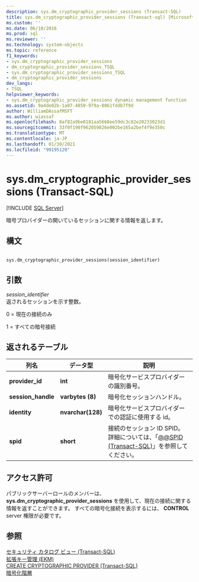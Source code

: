 ```yaml
---
description: sys.dm_cryptographic_provider_sessions (Transact-SQL)
title: sys.dm_cryptographic_provider_sessions (Transact-sql) |Microsoft Docs
ms.custom: ''
ms.date: 06/10/2016
ms.prod: sql
ms.reviewer: ''
ms.technology: system-objects
ms.topic: reference
f1_keywords:
- sys.dm_cryptographic_provider_sessions
- dm_cryptographic_provider_sessions_TSQL
- sys.dm_cryptographic_provider_sessions_TSQL
- dm_cryptographic_provider_sessions
dev_langs:
- TSQL
helpviewer_keywords:
- sys.dm_cryptographic_provider_sessions dynamic management function
ms.assetid: 9a4de02b-1a07-4850-979a-0861fddb7f9d
author: WilliamDAssafMSFT
ms.author: wiassaf
ms.openlocfilehash: 8af82a9be0181aa5668ee59dc3c82e20233023d1
ms.sourcegitcommit: 33f0f190f962059826e002be165a2bef4f9e350c
ms.translationtype: MT
ms.contentlocale: ja-JP
ms.lasthandoff: 01/30/2021
ms.locfileid: "99195120"
---
```

# <a name="sysdm_cryptographic_provider_sessions-transact-sql"></a>sys.dm_cryptographic_provider_sessions (Transact-SQL)
[!INCLUDE [SQL Server](../../includes/applies-to-version/sqlserver.md)]

  暗号プロバイダーの開いているセッションに関する情報を返します。  
 
## <a name="syntax"></a>構文  
  
```  
  
sys.dm_cryptographic_provider_sessions(session_identifier)  
```  
  
## <a name="arguments"></a>引数  
 *session_identifier*  
 返されるセッションを示す整数。  
  
 0 = 現在の接続のみ  
  
 1 = すべての暗号接続  
  
## <a name="table-returned"></a>返されるテーブル  
  
|列名|データ型|説明|  
|-----------------|---------------|-----------------|  
|**provider_id**|**int**|暗号化サービスプロバイダーの識別番号。|  
|**session_handle**|**varbytes (8)**|暗号化セッションハンドル。|  
|**identity**|**nvarchar(128)**|暗号化サービスプロバイダーでの認証に使用する id。|  
|**spid**|**short**|接続のセッション ID SPID。 詳細については、「[@@SPID &#40;Transact-SQL&#41;](../../t-sql/functions/spid-transact-sql.md)」を参照してください。|  
  
## <a name="permissions"></a>アクセス許可  
 パブリックサーバーロールのメンバーは、 **sys.dm_cryptographic_provider_sessions** を使用して、現在の接続に関する情報を返すことができます。 すべての暗号化接続を表示するには、 **CONTROL** server 権限が必要です。  
  
## <a name="see-also"></a>参照  
 [セキュリティ カタログ ビュー &#40;Transact-SQL&#41;](../../relational-databases/system-catalog-views/security-catalog-views-transact-sql.md)   
 [拡張キー管理 &#40;EKM&#41;](../../relational-databases/security/encryption/extensible-key-management-ekm.md)   
 [CREATE CRYPTOGRAPHIC PROVIDER &#40;Transact-SQL&#41;](../../t-sql/statements/create-cryptographic-provider-transact-sql.md)   
 [暗号化階層](../../relational-databases/security/encryption/encryption-hierarchy.md)  
  
  
